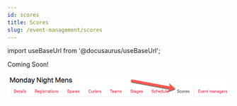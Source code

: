 ```yaml
---
id: scores
title: Scores
slug: /event-management/scores
---
```

import useBaseUrl from '@docusaurus/useBaseUrl';

Coming Soon!

![Scores Navigation](/img/docs/event-management/scores/navigation.png)
